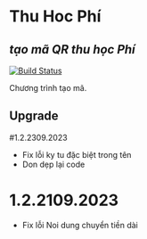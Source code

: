 # Thu Hoc Phí
## _tạo mã QR thu học Phí_

[![Build Status](https://travis-ci.org/joemccann/dillinger.svg?branch=master)](https://travis-ci.org/joemccann/dillinger)

Chương trình tạo mã.

## Upgrade

#1.2.2309.2023
- Fix lỗi ky tu đặc biệt trong tên
- Don dẹp lại code

# 1.2.2109.2023
- Fix lỗi Noi dung chuyển tiền dài

